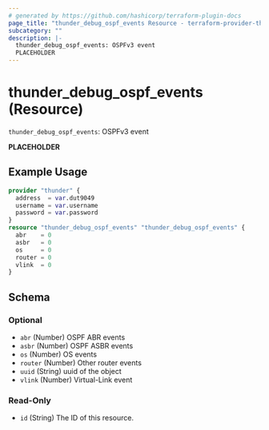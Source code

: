 ```yaml
---
# generated by https://github.com/hashicorp/terraform-plugin-docs
page_title: "thunder_debug_ospf_events Resource - terraform-provider-thunder"
subcategory: ""
description: |-
  thunder_debug_ospf_events: OSPFv3 event
  PLACEHOLDER
---
```


# thunder_debug_ospf_events (Resource)

`thunder_debug_ospf_events`: OSPFv3 event

__PLACEHOLDER__

## Example Usage

```terraform
provider "thunder" {
  address  = var.dut9049
  username = var.username
  password = var.password
}
resource "thunder_debug_ospf_events" "thunder_debug_ospf_events" {
  abr    = 0
  asbr   = 0
  os     = 0
  router = 0
  vlink  = 0
}
```

<!-- schema generated by tfplugindocs -->
## Schema

### Optional

- `abr` (Number) OSPF ABR events
- `asbr` (Number) OSPF ASBR events
- `os` (Number) OS events
- `router` (Number) Other router events
- `uuid` (String) uuid of the object
- `vlink` (Number) Virtual-Link event

### Read-Only

- `id` (String) The ID of this resource.


